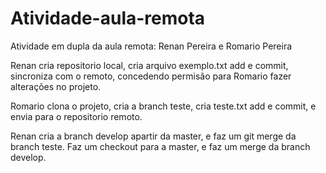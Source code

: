 # Atividade-aula-remota
Atividade em dupla da aula remota:
Renan Pereira e Romario Pereira

Renan cria repositorio local, cria arquivo exemplo.txt add e commit, sincroniza com o remoto, 
concedendo permisão para Romario fazer alterações no projeto.

Romario clona o projeto, cria a branch teste, cria teste.txt add e commit, e envia para o repositorio remoto.

Renan cria a branch develop apartir da master, e faz um git merge da branch teste.
Faz um checkout para a master, e faz um merge da branch develop.